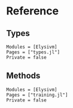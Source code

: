 # Reference

## Types
```@autodocs
Modules = [Elysivm]
Pages = ["types.jl"]
Private = false
```

## Methods
```@autodocs
Modules = [Elysivm]
Pages = ["training.jl"]
Private = false
```